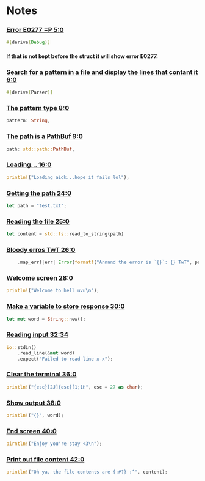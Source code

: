 # Notes

### [Error E0277 =P 5:0](src/main.rs#L5)
```rust
#[derive(Debug)]
```
#### If that is not kept before the struct it will show error E0277.

### [Search for a pattern in a file and display the lines that contant it 6:0](src/main.rs#6)
```rust
#[derive(Parser)]
```

### [The pattern type 8:0](src/main.rs#8)
```rust
pattern: String,
```

### [The path is a PathBuf 9:0](src/main.rs#L9)
```rust
path: std::path::PathBuf,
```

### [Loading... 16:0](src/main.rs#L16)
```rust
println!("Loading aidk...hope it fails lol");
```

### [Getting the path 24:0](src/main.rs#L24)
```rust
let path = "test.txt";
```

### [Reading the file 25:0](src/main.rs#L25)
```rust
let content = std::fs::read_to_string(path)
```

### [Bloody erros TwT 26:0](src/main.rs#L26)
```rust
    .map_err(|err| Error(format!("Annnnd the error is `{}`: {} TwT", path, err)))?;
```

### [Welcome screen 28:0](src/main.rs#L28)
```rust
println!("Welcome to hell uvu\n");
```

### [Make a variable to store response 30:0](src/main.rs#L30)
```rust
let mut word = String::new();
```

### [Reading input 32:34](src/main.rs#L32#L34)
```rust
io::stdin()
    .read_line(&mut word)
    .expect("Failed to read line x-x");
```

### [Clear the terminal 36:0](src/main.rs#L36)
```rust
println!("{esc}[2J]{esc}[1;1H", esc = 27 as char);
```

### [Show output 38:0](src/main.rs#L38)
```rust
println!("{}", word);
```

### [End screen 40:0](src/main.rs#L40)
```rust
pirntln!("Enjoy you're stay <3\n");
```

### [Print out file content 42:0](src/main.rs#L42)
```rust
println!("Oh ya, the file contents are {:#?} :^", content);
```
